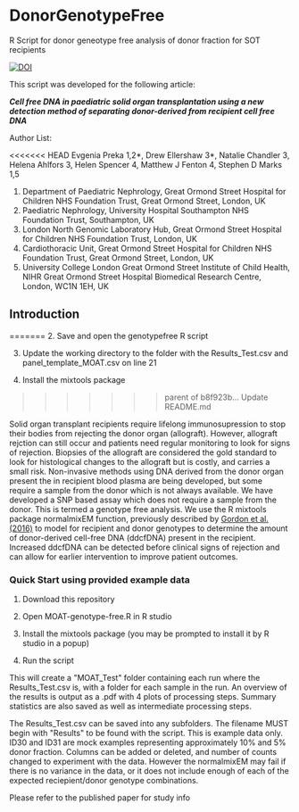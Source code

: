 # DonorGenotypeFree
R Script for donor geneotype free analysis of donor fraction for SOT recipients

[![DOI](https://zenodo.org/badge/267396914.svg)](https://zenodo.org/badge/latestdoi/267396914)

This script was developed for the following article:

__*Cell free DNA in paediatric solid organ transplantation using a new detection method of separating donor-derived from recipient cell free DNA*__

Author List:

<<<<<<< HEAD
Evgenia Preka 1,2*, Drew Ellershaw 3*, Natalie Chandler 3, Helena Ahlfors 3, Helen Spencer 4,  Matthew J Fenton 4, Stephen D Marks 1,5

1. Department of Paediatric Nephrology, Great Ormond Street Hospital for Children NHS Foundation Trust, Great Ormond Street, London, UK	
2. Paediatric Nephrology, University Hospital Southampton NHS Foundation Trust, Southampton, UK
3. London North Genomic Laboratory Hub, Great Ormond Street Hospital for Children NHS Foundation Trust, London, UK
4. Cardiothoracic Unit, Great Ormond Street Hospital for Children NHS Foundation Trust, Great Ormond Street, London, UK
5. University College London Great Ormond Street Institute of Child Health, NIHR Great Ormond Street Hospital Biomedical Research Centre, London, WC1N 1EH, UK

## Introduction
=======
2. Save and open the genotypefree R script

3. Update the working directory to the folder with the Results_Test.csv and panel_template_MOAT.csv on line 21

4. Install the mixtools package
>>>>>>> parent of b8f923b... Update README.md

Solid organ transplant recipients require lifelong immunosupression to stop their bodies from rejecting the donor organ (allograft). However, allograft rejction can still occur and patients need regular monitoring to look for signs of rejection. Biopsies of the allograft are considered the gold standard to look for histological changes to the allograft but is costly, and carries a small risk. Non-invasive methods using DNA derived from the donor organ present the in recipient blood plasma are being developed, but some require a sample from the donor which is not always available. We have developed a SNP based assay which does not require a sample from the donor. This is termed a genotype free analysis. We use the R mixtools package normalmixEM function, previously described by [Gordon et al. (2016)](https://www.ncbi.nlm.nih.gov/pmc/articles/PMC5031701/) to model for recipient and donor genotypes to determine the amount of donor-derived cell-free DNA (ddcfDNA) present in the recipient. Increased ddcfDNA can be detected before clinical signs of rejection and can allow for earlier intervention to improve patient outcomes.


### Quick Start using provided example data

1. Download this repository

2. Open MOAT-genotype-free.R in R studio

3. Install the mixtools package (you may be prompted to install it by R studio in a popup)

4. Run the script


This will create a "MOAT_Test" folder containing each run where the Results_Test.csv is, with a folder for each sample in the run. 
An overview of the results is output as a .pdf with 4 plots of processing steps.
Summary statistics are also saved as well as intermediate processing steps.


The Results_Test.csv can be saved into any subfolders. 
The filename MUST begin with "Results" to be found with the script.
This is example data only. ID30 and ID31 are mock examples representing approximately 10% and 5% donor fraction.
Columns can be added or deleted, and number of counts changed to experiment with the data. However the normalmixEM may fail if there is no variance in the data, or it does not include enough of each of the expected reciepient/donor genotype combinations.


Please refer to the published paper for study info
